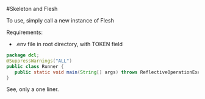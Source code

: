 #Skeleton and Flesh

To use, simply call a new instance of Flesh

Requirements:
- .env file in root directory, with TOKEN field

```java
package dcl;
@SuppressWarnings("ALL")
public class Runner {
   public static void main(String[] args) throws ReflectiveOperationException { new Flesh(); }
}
```

See, only a one liner.